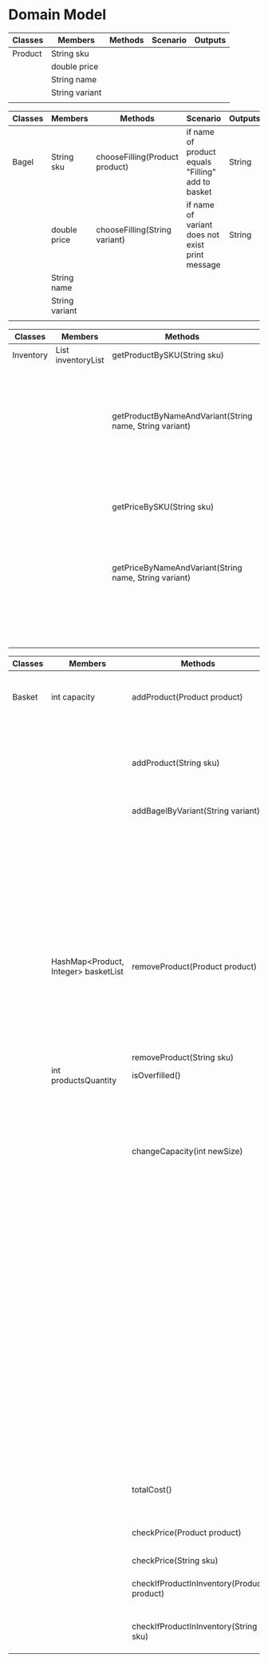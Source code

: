 # Domain Model

| Classes | Members        | Methods | Scenario | Outputs |
|---------|----------------|---------|----------|---------|
| Product | String sku     |         |          |         |
|         | double price   |         |          |         |
|         | String name    |         |          |         |
|         | String variant |         |          |         |
|         |                |         |          |         |

| Classes | Members        | Methods                        | Scenario                                          | Outputs |
|---------|----------------|--------------------------------|---------------------------------------------------|---------|
| Bagel   | String sku     | chooseFilling(Product product) | if name of product equals "Filling" add to basket | String  |
|         | double price   | chooseFilling(String variant)  | if name of variant does not exist print message   | String  |
|         | String name    |                                |                                                   |         |
|         | String variant |                                |                                                   |         |
|         |                |                                |                                                   |         |

| Classes   | Members                     | Methods                                                 | Scenario                         | Outputs |
|-----------|-----------------------------|---------------------------------------------------------|----------------------------------|---------|
| Inventory | List<Product> inventoryList | getProductBySKU(String sku)                             | if sku exists                    | Product |
|           |                             |                                                         | if sku does not exist            | null    |
|           |                             | getProductByNameAndVariant(String name, String variant) | if name and variant exists       | Product |
|           |                             |                                                         | if name and variant do not exist | null    |
|           |                             | getPriceBySKU(String sku)                               | if sku exists                    | double  |
|           |                             |                                                         | if sku does not exist            | 0.00    |
|           |                             | getPriceByNameAndVariant(String name, String variant)   | if name and variant exists       | double  |
|           |                             |                                                         | if name and variant do not exist | 0.00    |



| Classes | Members                              | Methods                                    | Scenario                                                                                                    | Outputs |
|---------|--------------------------------------|--------------------------------------------|-------------------------------------------------------------------------------------------------------------|---------|
| Basket  | int capacity                         | addProduct(Product product)                | if capacity is not full add product                                                                         | String  |
|         |                                      |                                            | if capacity is full                                                                                         | String  |
|         |                                      | addProduct(String sku)                     |                                                                                                             |         |
|         |                                      | addBagelByVariant(String variant)          | if variant exists and name equals "Bagel" add bagel                                                         | String  |
|         |                                      |                                            | if variant doesn't exist or name is not equal to "Bagel"                                                    | String  |
|         | HashMap<Product, Integer> basketList | removeProduct(Product product)             | if product is in basket remove product from basket                                                          | String  |
|         |                                      |                                            | if product is not in basket                                                                                 | String  |
|         |                                      | removeProduct(String sku)                  |                                                                                                             |         |
|         | int productsQuantity                 | isOverfilled()                             | if basket is full                                                                                           | true    |
|         |                                      |                                            | if basket is not full                                                                                       | false   |
|         |                                      | changeCapacity(int newSize)                | change size if new capacity is bigger than previous one                                                     | String  |
|         |                                      |                                            | if new capacity is smaller than previous check if quantity of products <= new capacity                      | String  |
|         |                                      |                                            | if new capacity is smaller than previous check if quantity of products > new capacity and don't change      | String  |
|         |                                      | totalCost()                                | count cost of whole basket                                                                                  | double  |
|         |                                      | checkPrice(Product product)                | check price of given product                                                                                | double  |
|         |                                      | checkPrice(String sku)                     |                                                                                                             |         |
|         |                                      | checkIfProductInInventory(Product product) | if product in inventory                                                                                     | true    |
|         |                                      | checkIfProductInInventory(String sku)      | if product not in inventory                                                                                 | false   |
